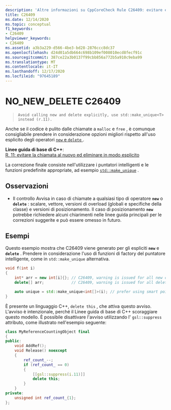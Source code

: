 ```yaml
---
description: 'Altre informazioni su CppCoreCheck Rule C26409: evitare esplicitamente New e DELETE.'
title: C26409
ms.date: 12/14/2020
ms.topic: conceptual
f1_keywords:
- C26409
helpviewer_keywords:
- C26409
ms.assetid: a3b3a229-d566-4be3-bd28-2876ccc8dc37
ms.openlocfilehash: d24d01a5db664c698b109ef008010ecd8fecf91c
ms.sourcegitcommit: 387ce22a3b0137f99cbb856a772b5a910c9eba99
ms.translationtype: MT
ms.contentlocale: it-IT
ms.lasthandoff: 12/17/2020
ms.locfileid: "97645189"
---
```

# <a name="c26409-no_new_delete"></a>NO_NEW_DELETE C26409

> `Avoid calling new and delete explicitly, use std::make_unique<T> instead (r.11).`

Anche se il codice è pulito dalle chiamate a `malloc` e `free` , è comunque consigliabile prendere in considerazione opzioni migliori rispetto all'uso esplicito degli operatori [ `new` e `delete` ](../cpp/new-and-delete-operators.md).

**Linee guida di base di C++**: \
[R. 11: evitare la chiamata al nuovo ed eliminare in modo esplicito](https://isocpp.github.io/CppCoreGuidelines/CppCoreGuidelines#r11-avoid-calling-new-and-delete-explicitly)

La correzione finale consiste nell'utilizzare i puntatori intelligenti e le funzioni predefinite appropriate, ad esempio [`std::make_unique`](../standard-library/memory-functions.md#make_unique) .

## <a name="remarks"></a>Osservazioni

- Il controllo Avvisa in caso di chiamate a qualsiasi tipo di operatore **`new`** o **`delete`** : scalare, vettore, versioni di overload (globali e specifiche della classe) e versioni di posizionamento. Il caso di posizionamento **`new`** potrebbe richiedere alcuni chiarimenti nelle linee guida principali per le correzioni suggerite e può essere omesso in futuro.

## <a name="examples"></a>Esempi

Questo esempio mostra che C26409 viene generato per gli espliciti **`new`** e **`delete`** . Prendere in considerazione l'uso di funzioni di factory del puntatore intelligente, come in `std::make_unique` alternativa.

```cpp
void f(int i)
{
    int* arr = new int[i]{}; // C26409, warning is issued for all new calls
    delete[] arr;            // C26409, warning is issued for all delete calls

    auto unique = std::make_unique<int[]>(i); // prefer using smart pointers over new and delete
}
```

È presente un linguaggio C++, `delete this` , che attiva questo avviso. L'avviso è intenzionale, perché il Linee guida di base di C++ scoraggiare questo modello. È possibile disattivare l'avviso utilizzando l' `gsl::suppress` attributo, come illustrato nell'esempio seguente:

```cpp
class MyReferenceCountingObject final
{
public:
    void AddRef();
    void Release() noexcept
    {
        ref_count_--;
        if (ref_count_ == 0)
        {
            [[gsl::suppress(i.11)]]
            delete this; 
        }
    }
private:
    unsigned int ref_count_{1};
};
```
